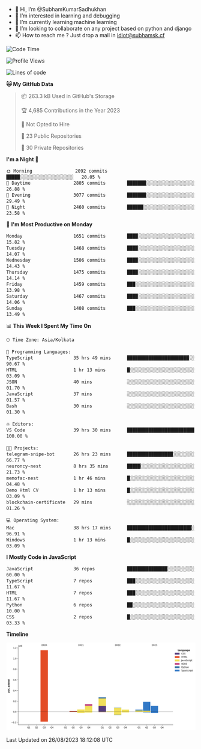 - 👋 Hi, I’m @SubhamKumarSadhukhan
- 👀 I’m interested in learning and debugging
- 🌱 I’m currently learning machine learning
- 💞️ I’m looking to collaborate on any project based on python and django
- 📫 How to reach me ?
      Just drop a mail in idiot@subhamsk.cf

<!---
SubhamKumarSadhukhan/SubhamKumarSadhukhan is a ✨ special ✨ repository because its `README.md` (this file) appears on your GitHub profile.
You can click the Preview link to take a look at your changes.
--->


<!--START_SECTION:waka-->
![Code Time](http://img.shields.io/badge/Code%20Time-1%2C516%20hrs%2014%20mins-blue)

![Profile Views](http://img.shields.io/badge/Profile%20Views-0-blue)

![Lines of code](https://img.shields.io/badge/From%20Hello%20World%20I%27ve%20Written-2.1%20million%20lines%20of%20code-blue)

**🐱 My GitHub Data** 

> 📦 263.3 kB Used in GitHub's Storage 
 > 
> 🏆 4,685 Contributions in the Year 2023
 > 
> 🚫 Not Opted to Hire
 > 
> 📜 23 Public Repositories 
 > 
> 🔑 30 Private Repositories 
 > 
**I'm a Night 🦉** 

```text
🌞 Morning                2092 commits        █████░░░░░░░░░░░░░░░░░░░░   20.05 % 
🌆 Daytime                2805 commits        ███████░░░░░░░░░░░░░░░░░░   26.88 % 
🌃 Evening                3077 commits        ███████░░░░░░░░░░░░░░░░░░   29.49 % 
🌙 Night                  2460 commits        ██████░░░░░░░░░░░░░░░░░░░   23.58 % 
```
📅 **I'm Most Productive on Monday** 

```text
Monday                   1651 commits        ████░░░░░░░░░░░░░░░░░░░░░   15.82 % 
Tuesday                  1468 commits        ████░░░░░░░░░░░░░░░░░░░░░   14.07 % 
Wednesday                1506 commits        ████░░░░░░░░░░░░░░░░░░░░░   14.43 % 
Thursday                 1475 commits        ████░░░░░░░░░░░░░░░░░░░░░   14.14 % 
Friday                   1459 commits        ███░░░░░░░░░░░░░░░░░░░░░░   13.98 % 
Saturday                 1467 commits        ████░░░░░░░░░░░░░░░░░░░░░   14.06 % 
Sunday                   1408 commits        ███░░░░░░░░░░░░░░░░░░░░░░   13.49 % 
```


📊 **This Week I Spent My Time On** 

```text
🕑︎ Time Zone: Asia/Kolkata

💬 Programming Languages: 
TypeScript               35 hrs 49 mins      ███████████████████████░░   90.67 % 
HTML                     1 hr 13 mins        █░░░░░░░░░░░░░░░░░░░░░░░░   03.09 % 
JSON                     40 mins             ░░░░░░░░░░░░░░░░░░░░░░░░░   01.70 % 
JavaScript               37 mins             ░░░░░░░░░░░░░░░░░░░░░░░░░   01.57 % 
Bash                     30 mins             ░░░░░░░░░░░░░░░░░░░░░░░░░   01.30 % 

🔥 Editors: 
VS Code                  39 hrs 30 mins      █████████████████████████   100.00 % 

🐱‍💻 Projects: 
telegram-snipe-bot       26 hrs 23 mins      █████████████████░░░░░░░░   66.77 % 
neuroncy-nest            8 hrs 35 mins       █████░░░░░░░░░░░░░░░░░░░░   21.73 % 
memofac-nest             1 hr 46 mins        █░░░░░░░░░░░░░░░░░░░░░░░░   04.48 % 
Demo Html CV             1 hr 13 mins        █░░░░░░░░░░░░░░░░░░░░░░░░   03.09 % 
blockchain-certificate   29 mins             ░░░░░░░░░░░░░░░░░░░░░░░░░   01.26 % 

💻 Operating System: 
Mac                      38 hrs 17 mins      ████████████████████████░   96.91 % 
Windows                  1 hr 13 mins        █░░░░░░░░░░░░░░░░░░░░░░░░   03.09 % 
```

**I Mostly Code in JavaScript** 

```text
JavaScript               36 repos            ███████████████░░░░░░░░░░   60.00 % 
TypeScript               7 repos             ███░░░░░░░░░░░░░░░░░░░░░░   11.67 % 
HTML                     7 repos             ███░░░░░░░░░░░░░░░░░░░░░░   11.67 % 
Python                   6 repos             ██░░░░░░░░░░░░░░░░░░░░░░░   10.00 % 
CSS                      2 repos             █░░░░░░░░░░░░░░░░░░░░░░░░   03.33 % 
```



**Timeline**

![Lines of Code chart](https://raw.githubusercontent.com/SubhamKumarSadhukhan/SubhamKumarSadhukhan/main/assets/bar_graph.png)


 Last Updated on 26/08/2023 18:12:08 UTC
<!--END_SECTION:waka-->
